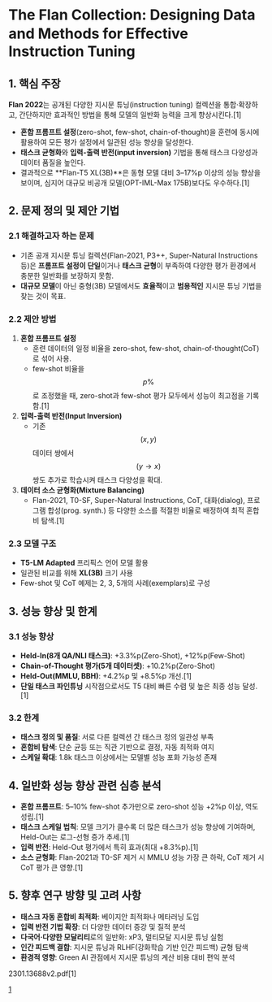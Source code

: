 # The Flan Collection: Designing Data and Methods for Eﬀective Instruction Tuning

## 1. 핵심 주장
**Flan 2022**는 공개된 다양한 지시문 튜닝(instruction tuning) 컬렉션을 통합·확장하고, 간단하지만 효과적인 방법을 통해 모델의 일반화 능력을 크게 향상시킨다.[1]
- **혼합 프롬프트 설정**(zero-shot, few-shot, chain-of-thought)을 훈련에 동시에 활용하여 모든 평가 설정에서 일관된 성능 향상을 달성한다.  
- **태스크 균형화**와 **입력-출력 반전(input inversion)** 기법을 통해 태스크 다양성과 데이터 품질을 높인다.  
- 결과적으로 **Flan-T5 XL(3B)**은 동형 모델 대비 3–17%p 이상의 성능 향상을 보이며, 심지어 대규모 비공개 모델(OPT-IML-Max 175B)보다도 우수하다.[1]

## 2. 문제 정의 및 제안 기법

### 2.1 해결하고자 하는 문제
- 기존 공개 지시문 튜닝 컬렉션(Flan-2021, P3++, Super-Natural Instructions 등)은 **프롬프트 설정이 단일**이거나 **태스크 균형**이 부족하여 다양한 평가 환경에서 충분한 일반화를 보장하지 못함.  
- **대규모 모델**이 아닌 중형(3B) 모델에서도 **효율적**이고 **범용적인** 지시문 튜닝 기법을 찾는 것이 목표.

### 2.2 제안 방법
1. **혼합 프롬프트 설정**  
   - 훈련 데이터의 일정 비율을 zero-shot, few-shot, chain-of-thought(CoT)로 섞어 사용.  
   - few-shot 비율을 $$p\%$$로 조정했을 때, zero-shot과 few-shot 평가 모두에서 성능이 최고점을 기록함.[1]
2. **입력-출력 반전(Input Inversion)**  
   - 기존 $$(x,y)$$ 데이터 쌍에서 $$(y \rightarrow x)$$ 쌍도 추가로 학습시켜 태스크 다양성을 확대.  
3. **데이터 소스 균형화(Mixture Balancing)**  
   - Flan-2021, T0-SF, Super-Natural Instructions, CoT, 대화(dialog), 프로그램 합성(prog. synth.) 등 다양한 소스를 적절한 비율로 배정하여 최적 혼합비 탐색.[1]

### 2.3 모델 구조
- **T5-LM Adapted** 프리픽스 언어 모델 활용  
- 일관된 비교를 위해 **XL(3B)** 크기 사용  
- Few-shot 및 CoT 예제는 2, 3, 5개의 사례(exemplars)로 구성  

## 3. 성능 향상 및 한계

### 3.1 성능 향상
- **Held-In(8개 QA/NLI 태스크)**: +3.3%p(Zero-Shot), +12%p(Few-Shot)  
- **Chain-of-Thought 평가(5개 데이터셋)**: +10.2%p(Zero-Shot)  
- **Held-Out(MMLU, BBH)**: +4.2%p 및 +8.5%p 개선.[1]
- **단일 태스크 파인튜닝** 시작점으로서도 T5 대비 빠른 수렴 및 높은 최종 성능 달성.[1]

### 3.2 한계
- **태스크 정의 및 품질**: 서로 다른 컬렉션 간 태스크 정의 일관성 부족  
- **혼합비 탐색**: 단순 균등 또는 직관 기반으로 결정, 자동 최적화 여지  
- **스케일 확대**: 1.8k 태스크 이상에서는 모델별 성능 포화 가능성 존재  

## 4. 일반화 성능 향상 관련 심층 분석
- **혼합 프롬프트**: 5–10% few-shot 추가만으로 zero-shot 성능 +2%p 이상, 역도 성립.[1]
- **태스크 스케일 법칙**: 모델 크기가 클수록 더 많은 태스크가 성능 향상에 기여하며, Held-Out는 로그-선형 증가 추세.[1]
- **입력 반전**: Held-Out 평가에서 특히 효과(최대 +8.3%p).[1]
- **소스 균형화**: Flan-2021과 T0-SF 제거 시 MMLU 성능 가장 큰 하락, CoT 제거 시 CoT 평가 큰 영향.[1]

## 5. 향후 연구 방향 및 고려 사항
- **태스크 자동 혼합비 최적화**: 베이지안 최적화나 메타러닝 도입  
- **입력 반전 기법 확장**: 더 다양한 데이터 증강 및 질적 분석  
- **다국어·다양한 모달리티**로의 일반화: xP3, 멀티모달 지시문 튜닝 실험  
- **인간 피드백 결합**: 지시문 튜닝과 RLHF(강화학습 기반 인간 피드백) 균형 탐색  
- **환경적 영향**: Green AI 관점에서 지시문 튜닝의 계산 비용 대비 편익 분석  

 2301.13688v2.pdf[1]

[1](https://ppl-ai-file-upload.s3.amazonaws.com/web/direct-files/attachments/22370781/b121f47c-4bdd-443f-bdc3-605939354b6f/2301.13688v2.pdf)
